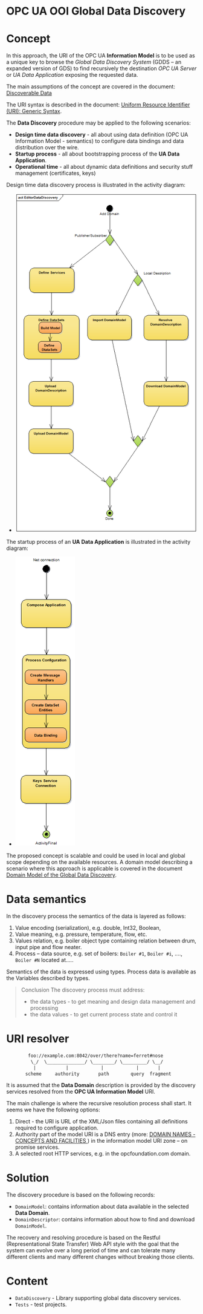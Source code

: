 # OPC UA OOI Global Data Discovery

# Concept

In this approach, the URI of the OPC UA **Information Model** is to be used as a unique key to browse the *Global Data Discovery System* (GDDS – an expanded version of GDS) to find recursively the destination *OPC UA Server* or *UA Data Application* exposing the requested data.

The main assumptions of the concept are covered in the document:
[Discoverable Data](https://github.com/mpostol/OPC-UA-OOI/blob/88943207bd375c12785578ecccf60b564963e6e3/SemanticDataSolution/README.MD#discoverable-data)

The URI syntax is described in the document: [Uniform Resource Identifier (URI): Generic Syntax](http://tools.ietf.org/html/rfc3986).

The **Data Discovery** procedure may be applied to the following scenarios:

* **Design time data discovery** - all about using data definition (OPC UA Information Model - semantics) to configure data bindings and data distribution over the wire.
* **Startup process** - all about bootstrapping process of the **UA Data Application**.
* **Operational time** - all about dynamic data definitions and security stuff management (certificates, keys)

Design time data discovery process is illustrated in the activity diagram:

* ![Design Time Activities](../CommonResources/Media/DataDiscovery.Design%20Time%20Activities.png)

The startup process of an **UA Data Application** is illustrated in the activity diagram:
* ![StartupActivityDiagram](../CommonResources/Media/DataDiscovery.StartupActivityDiagram.png)

The proposed concept is scalable and could be used in local and global scope depending on the available resources. A domain model describing a scenario where this approach is applicable is covered in the document [Domain Model of the Global Data Discovery](./DomainModel.md).

# Data semantics

In the discovery process the semantics of the data is layered as follows:

1. Value encoding (serialization), e.g. double, Int32, Boolean,
2. Value meaning, e.g. pressure, temperature, flow, etc.
3. Values relation, e.g. boiler object type containing relation between drum, input pipe and flow neater.
4. Process – data source, e.g. set of boilers: `Boiler #1`, `Boiler #i`, ...., `Boiler #N` located at…..

Semantics of the data is expressed using types. Process data is available as the Variables described by types.

> Conclusion
> The discovery process must address:
> * the data types - to get meaning and design data management and processing
> * the data values - to get current process state and control it

# URI resolver

```
        foo://example.com:8042/over/there?name=ferret#nose
         \_/  \______________/ \________/ \_________/ \__/
          |           |            |            |       |
       scheme     authority       path        query  fragment
```
It is assumed that the **Data Domain** description is provided by the discovery services resolved from the **OPC UA Information Model** URI.

The main challenge is where the recursive resolution process shall start. It seems we have the following options:

1. Direct - the URI is URL of the XML/Json files containing all definitions required to configure application.
2. Authority part of the model URI is a DNS entry (more: [DOMAIN NAMES - CONCEPTS AND FACILITIES
](https://tools.ietf.org/html/rfc1034) )  in the information model URI zone – on promise services.  
3. A selected root HTTP services, e.g. in the opcfoundation.com domain.

# Solution

The discovery procedure is based on the following records:

* `DomainModel`: contains information about data available in the selected **Data Domain**.
* `DomainDescriptor`: contains information about how to find and download `DomainModel`.

The recovery and resolving procedure is based on the Restful (Representational State Transfer) Web API style with the goal that the system can evolve over a long period of time and can tolerate many different clients and many different changes without breaking those clients.

# Content

* `DataDiscovery` - Library supporting global data discovery services.
* `Tests` - test projects.
